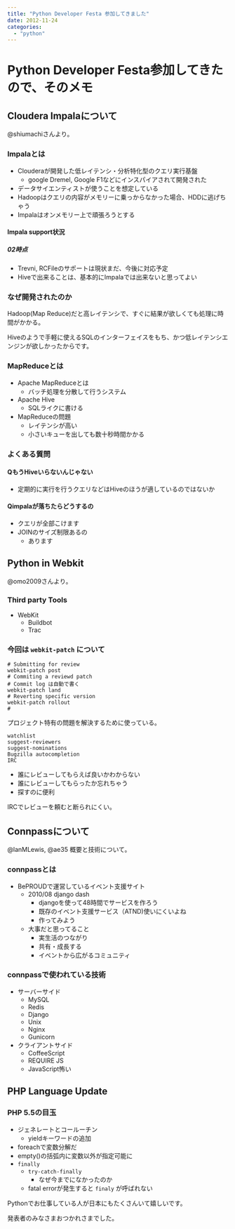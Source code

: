 ```yaml
---
title: "Python Developer Festa 参加してきました"
date: 2012-11-24
categories:
  - "python"
---
```

# Python Developer Festa参加してきたので、そのメモ

## Cloudera Impalaについて

@shiumachiさんより。

### Impalaとは

+ Clouderaが開発した低レイテンシ・分析特化型のクエリ実行基盤
  + google Dremel, Google F1などにインスパイアされて開発された
+ データサイエンティストが使うことを想定している
+ Hadoopはクエリの内容がメモリーに乗っからなかった場合、HDDに逃げちゃう
+ Impalaはオンメモリー上で頑張ろうとする

#### Impala support状況

##### 02時点

+ Trevni, RCFileのサポートは現状まだ、今後に対応予定
+ Hiveで出来ることは、基本的にImpalaでは出来ないと思ってよい

### なぜ開発されたのか

Hadoop(Map Reduce)だと高レイテンシで、すぐに結果が欲しくても処理に時間がかかる。

Hiveのようで手軽に使えるSQLのインターフェイスをもち、かつ低レイテンシエンジンが欲しかったからです。

### MapReduceとは

+ Apache MapReduceとは
  + バッチ処理を分散して行うシステム
+ Apache Hive
  + SQLライクに書ける
+ MapReduceの問題
  + レイテンシが高い
  + 小さいキューを出しても数十秒時間かかる

### よくある質問

#### QもうHiveいらないんじゃない

+ 定期的に実行を行うクエリなどはHiveのほうが適しているのではないか

#### Qimpalaが落ちたらどうするの

+ クエリが全部こけます
+ JOINのサイズ制限あるの
  + あります

## Python in Webkit

@omo2009さんより。

### Third party Tools

+ WebKit
  + Buildbot
  + Trac

### 今回は `webkit-patch` について

    # Submitting for review
    webkit-patch post
    # Commiting a reviewd patch
    # Commit log は自動で書く
    webkit-patch land
    # Reverting specific version
    webkit-patch rollout
    #

プロジェクト特有の問題を解決するために使っている。

    watchlist
    suggest-reviewers
    suggest-nominations
    Bugzilla autocompletion
    IRC

+ 誰にレビューしてもらえば良いかわからない
+ 誰にレビューしてもらったか忘れちゃう
+ 探すのに便利

IRCでレビューを頼むと断られにくい。

## Connpassについて

@lanMLewis, @ae35
概要と技術について。

### connpassとは

+ BePROUDで運営しているイベント支援サイト
  + 2010/08 django dash
    + djangoを使って48時間でサービスを作ろう
    + 既存のイベント支援サービス（ATND)使いにくいよね
    + 作ってみよう
  + 大事だと思ってること
    + 実生活のつながり
    + 共有・成長する
    + イベントから広がるコミュニティ

### connpassで使われている技術

+ サーバーサイド
  + MySQL
  + Redis
  + Django
  + Unix
  + Nginx
  + Gunicorn
+ クライアントサイド
  + CoffeeScript
  + REQUIRE JS
  + JavaScript怖い

## PHP Language Update

### PHP 5.5の目玉

+ ジェネレートとコールーチン
  + yieldキーワードの追加
+ foreachで変数分解だ
+ empty()の括弧内に変数以外が指定可能に
+ `finally`
  + `try-catch-finally`
    + なぜ今までになかったのか
  + fatal errorが発生すると `finaly` が呼ばれない

Pythonでお仕事している人が日本にもたくさんいて嬉しいです。

発表者のみなさまおつかれさまでした。
